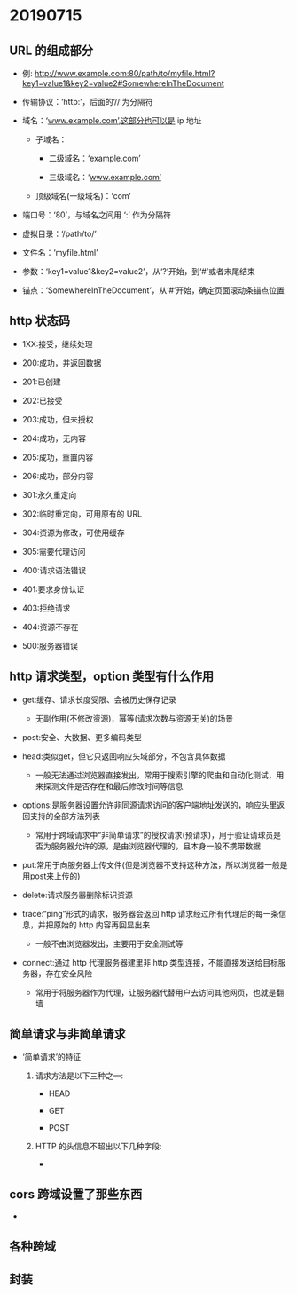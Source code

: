 # 20190715

## URL 的组成部分

- 例: <http://www.example.com:80/path/to/myfile.html?key1=value1&key2=value2#SomewhereInTheDocument>

- 传输协议：‘http:’，后面的‘//’为分隔符

- 域名：‘www.example.com’,这部分也可以是 ip 地址

  - 子域名：

    - 二级域名：‘example.com’

    - 三级域名：‘www.example.com’

  - 顶级域名(一级域名)：‘com’

- 端口号：‘80’，与域名之间用 ‘:’ 作为分隔符

- 虚拟目录：‘/path/to/’

- 文件名：‘myfile.html’

- 参数：‘key1=value1&key2=value2’，从‘?’开始，到‘#’或者末尾结束

- 锚点：‘SomewhereInTheDocument’，从‘#’开始，确定页面滚动条锚点位置

## http 状态码

- 1XX:接受，继续处理

- 200:成功，并返回数据

- 201:已创建

- 202:已接受

- 203:成功，但未授权

- 204:成功，无内容

- 205:成功，重置内容

- 206:成功，部分内容

- 301:永久重定向

- 302:临时重定向，可用原有的 URL

- 304:资源为修改，可使用缓存

- 305:需要代理访问

- 400:请求语法错误

- 401:要求身份认证

- 403:拒绝请求

- 404:资源不存在

- 500:服务器错误

## http 请求类型，option 类型有什么作用

- get:缓存、请求长度受限、会被历史保存记录

  - 无副作用(不修改资源)，幂等(请求次数与资源无关)的场景

- post:安全、大数据、更多编码类型

- head:类似get，但它只返回响应头域部分，不包含具体数据

  - 一般无法通过浏览器直接发出，常用于搜索引擎的爬虫和自动化测试，用来探测文件是否存在和最后修改时间等信息

- options:是服务器设置允许非同源请求访问的客户端地址发送的，响应头里返回支持的全部方法列表

  - 常用于跨域请求中“非简单请求”的授权请求(预请求)，用于验证请球员是否为服务器允许的源，是由浏览器代理的，且本身一般不携带数据

- put:常用于向服务器上传文件(但是浏览器不支持这种方法，所以浏览器一般是用post来上传的)

- delete:请求服务器删除标识资源

- trace:“ping”形式的请求，服务器会返回 http 请求经过所有代理后的每一条信息，并把原始的 http 内容再回显出来

  - 一般不由浏览器发出，主要用于安全测试等

- connect:通过 http 代理服务器建里非 http 类型连接，不能直接发送给目标服务器，存在安全风险

  - 常用于将服务器作为代理，让服务器代替用户去访问其他网页，也就是翻墙

## 简单请求与非简单请求

- ‘简单请求’的特征

  1. 请求方法是以下三种之一:

     - HEAD

     - GET

     - POST

  2. HTTP 的头信息不超出以下几种字段:

     - 

## cors 跨域设置了那些东西

  - 

## 各种跨域

## 封装
